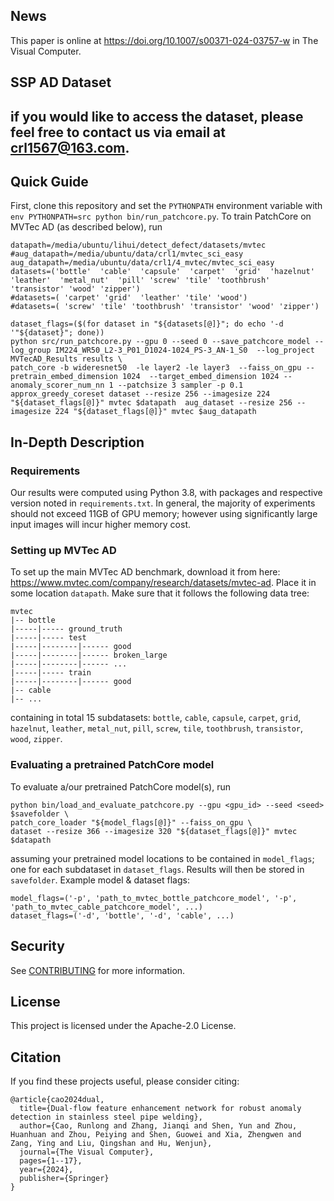 ## News
This paper is online at https://doi.org/10.1007/s00371-024-03757-w in The Visual Computer.               

## SSP AD Dataset

if you would like to access the dataset, please feel free to contact us via email at crl1567@163.com.     
---

## Quick Guide

First, clone this repository and set the `PYTHONPATH` environment variable with `env PYTHONPATH=src python bin/run_patchcore.py`.
To train PatchCore on MVTec AD (as described below), run

```
datapath=/media/ubuntu/lihui/detect_defect/datasets/mvtec
#aug_datapath=/media/ubuntu/data/crl1/mvtec_sci_easy
aug_datapath=/media/ubuntu/data/crl1/4_mvtec/mvtec_sci_easy
datasets=('bottle'  'cable'  'capsule'  'carpet'  'grid'  'hazelnut' 'leather'  'metal_nut'  'pill' 'screw' 'tile' 'toothbrush' 'transistor' 'wood' 'zipper')
#datasets=( 'carpet' 'grid'  'leather' 'tile' 'wood')
#datasets=( 'screw' 'tile' 'toothbrush' 'transistor' 'wood' 'zipper')

dataset_flags=($(for dataset in "${datasets[@]}"; do echo '-d '"${dataset}"; done))
python src/run_patchcore.py --gpu 0 --seed 0 --save_patchcore_model --log_group IM224_WR50_L2-3_P01_D1024-1024_PS-3_AN-1_S0  --log_project MVTecAD_Results results \
patch_core -b wideresnet50  -le layer2 -le layer3  --faiss_on_gpu --pretrain_embed_dimension 1024  --target_embed_dimension 1024 --anomaly_scorer_num_nn 1 --patchsize 3 sampler -p 0.1 approx_greedy_coreset dataset --resize 256 --imagesize 224 "${dataset_flags[@]}" mvtec $datapath  aug_dataset --resize 256 --imagesize 224 "${dataset_flags[@]}" mvtec $aug_datapath
```

## In-Depth Description

### Requirements

Our results were computed using Python 3.8, with packages and respective version noted in
`requirements.txt`. In general, the majority of experiments should not exceed 11GB of GPU memory;
however using significantly large input images will incur higher memory cost.

### Setting up MVTec AD

To set up the main MVTec AD benchmark, download it from here: <https://www.mvtec.com/company/research/datasets/mvtec-ad>.
Place it in some location `datapath`. Make sure that it follows the following data tree:

```shell
mvtec
|-- bottle
|-----|----- ground_truth
|-----|----- test
|-----|--------|------ good
|-----|--------|------ broken_large
|-----|--------|------ ...
|-----|----- train
|-----|--------|------ good
|-- cable
|-- ...
```

containing in total 15 subdatasets: `bottle`, `cable`, `capsule`, `carpet`, `grid`, `hazelnut`,
`leather`, `metal_nut`, `pill`, `screw`, `tile`, `toothbrush`, `transistor`, `wood`, `zipper`.

### Evaluating a pretrained PatchCore model

To evaluate a/our pretrained PatchCore model(s), run

```shell
python bin/load_and_evaluate_patchcore.py --gpu <gpu_id> --seed <seed> $savefolder \
patch_core_loader "${model_flags[@]}" --faiss_on_gpu \
dataset --resize 366 --imagesize 320 "${dataset_flags[@]}" mvtec $datapath
```

assuming your pretrained model locations to be contained in `model_flags`; one for each subdataset
in `dataset_flags`. Results will then be stored in `savefolder`. Example model & dataset flags:

```shell
model_flags=('-p', 'path_to_mvtec_bottle_patchcore_model', '-p', 'path_to_mvtec_cable_patchcore_model', ...)
dataset_flags=('-d', 'bottle', '-d', 'cable', ...)
```


## Security

See [CONTRIBUTING](CONTRIBUTING.md#security-issue-notifications) for more information.

## License

This project is licensed under the Apache-2.0 License.


## Citation
If you find these projects useful, please consider citing:

```shell
@article{cao2024dual,
  title={Dual-flow feature enhancement network for robust anomaly detection in stainless steel pipe welding},
  author={Cao, Runlong and Zhang, Jianqi and Shen, Yun and Zhou, Huanhuan and Zhou, Peiying and Shen, Guowei and Xia, Zhengwen and Zang, Ying and Liu, Qingshan and Hu, Wenjun},
  journal={The Visual Computer},
  pages={1--17},
  year={2024},
  publisher={Springer}
}
```
